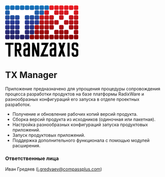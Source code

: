 ![](docs\images\logo.png)

TX Manager
=================
Приложение предназначено для упрощения процедуры сопровождения процесса разработки продуктов на базе платформы RadixWare и разнообразных конфигураций его запуска в отделе проектных разработок. 

* Получение и обновление рабочих копий версий продукта.
* Сборка версий продукта из исходников (одиночная или пакетная).
* Настройка разнообразных конфигураций запуска продуктовых приложений. 
* Запуск продуктовых приложений.
* Поддержка дополнительного функционала с помощью модулей расширения.

### Ответственные лица ###
Иван Гредяев (i.gredyaev@compassplus.com)